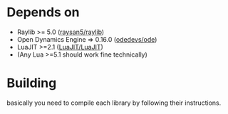 # Depends on
* Raylib >= 5.0 ([raysan5/raylib](https://github.com/raysan5/raylib))
* Open Dynamics Engine => 0.16.0 ([odedevs/ode](https://bitbucket.org/odedevs/ode/)) 
* LuaJIT >=2.1 ([LuaJIT/LuaJIT](https://github.com/LuaJIT/LuaJIT))
* (Any Lua >=5.1 should work fine technically)
# Building
basically you need to compile each library by following their instructions.
